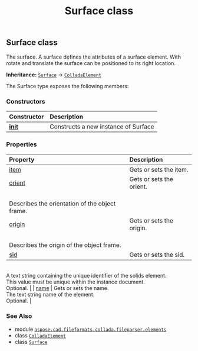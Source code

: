 ﻿---
title: Surface class
second_title: Aspose.CAD for Python via .NET API References
description: 
type: docs
weight: 1000
url: /python-net/aspose.cad.fileformats.collada.fileparser.elements/surface/
is_root: false
---

## Surface class

The surface.
A surface defines the attributes of a surface element.
With rotate and translate the surface can be positioned to its right location.



**Inheritance:** [`Surface`](/cad/python-net/aspose.cad.fileformats.collada.fileparser.elements/surface) → 
[`ColladaElement`](/cad/python-net/aspose.cad.fileformats.collada.fileparser.elements/colladaelement)



The Surface type exposes the following members:

### Constructors
| Constructor | Description |
| :- | :- |
| [__init__](/cad/python-net/aspose.cad.fileformats.collada.fileparser.elements/surface/__init__/#) | Constructs a new instance of Surface |


### Properties
| Property | Description |
| :- | :- |
| [item](/cad/python-net/aspose.cad.fileformats.collada.fileparser.elements/surface/item) | Gets or sets the item. |
| [orient](/cad/python-net/aspose.cad.fileformats.collada.fileparser.elements/surface/orient) | Gets or sets the orient.<br/>Describes the orientation of the object frame. |
| [origin](/cad/python-net/aspose.cad.fileformats.collada.fileparser.elements/surface/origin) | Gets or sets the origin.<br/>Describes the origin of the object frame. |
| [sid](/cad/python-net/aspose.cad.fileformats.collada.fileparser.elements/surface/sid) | Gets or sets the sid.<br/>A text string containing the unique identifier of the solids element.<br/>This value must be unique within the instance document.<br/>Optional. |
| [name](/cad/python-net/aspose.cad.fileformats.collada.fileparser.elements/surface/name) | Gets or sets the name.<br/>The text string name of the element.<br/>Optional. |



### See Also
* module [`aspose.cad.fileformats.collada.fileparser.elements`](..)
* class [`ColladaElement`](/cad/python-net/aspose.cad.fileformats.collada.fileparser.elements/colladaelement)
* class [`Surface`](/cad/python-net/aspose.cad.fileformats.collada.fileparser.elements/surface)
